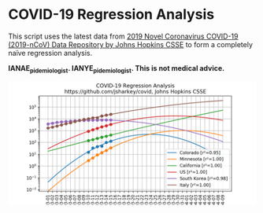 
# COVID-19 Regression Analysis

This script uses the latest data from 
[2019 Novel Coronavirus COVID-19 (2019-nCoV) Data Repository by Johns Hopkins CSSE](https://github.com/CSSEGISandData/COVID-19/) to form  a completely naïve regression analysis.

<b>IANAE<sub>pidemiologist</sub>. IANYE<sub>pidemiologist</sub>. This is not medical advice.</b>

![Latest data](latest.png)

